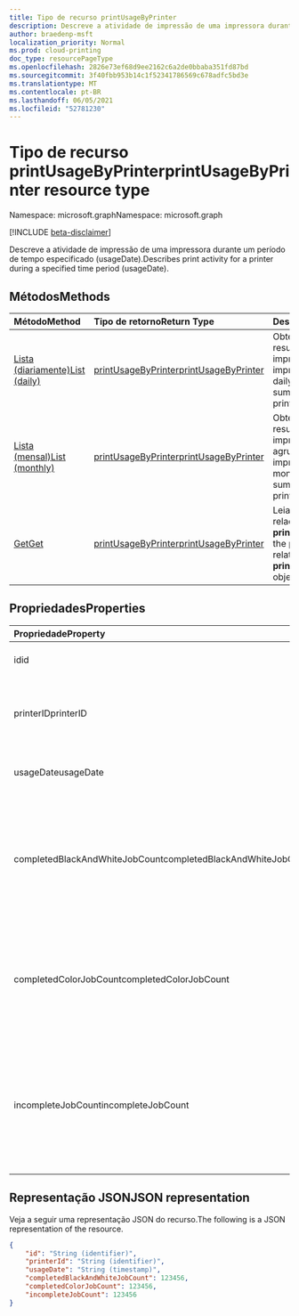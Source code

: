 ```yaml
---
title: Tipo de recurso printUsageByPrinter
description: Descreve a atividade de impressão de uma impressora durante um período de tempo especificado (usageDate).
author: braedenp-msft
localization_priority: Normal
ms.prod: cloud-printing
doc_type: resourcePageType
ms.openlocfilehash: 2826e73ef68d9ee2162c6a2de0bbaba351fd87bd
ms.sourcegitcommit: 3f40fbb953b14c1f52341786569c678adfc5bd3e
ms.translationtype: MT
ms.contentlocale: pt-BR
ms.lasthandoff: 06/05/2021
ms.locfileid: "52781230"
---
```

# <a name="printusagebyprinter-resource-type"></a><span data-ttu-id="2d771-103">Tipo de recurso printUsageByPrinter</span><span class="sxs-lookup"><span data-stu-id="2d771-103">printUsageByPrinter resource type</span></span>

<span data-ttu-id="2d771-104">Namespace: microsoft.graph</span><span class="sxs-lookup"><span data-stu-id="2d771-104">Namespace: microsoft.graph</span></span>

[!INCLUDE [beta-disclaimer](../../includes/beta-disclaimer.md)]

<span data-ttu-id="2d771-105">Descreve a atividade de impressão de uma impressora durante um período de tempo especificado (usageDate).</span><span class="sxs-lookup"><span data-stu-id="2d771-105">Describes print activity for a printer during a specified time period (usageDate).</span></span>

## <a name="methods"></a><span data-ttu-id="2d771-106">Métodos</span><span class="sxs-lookup"><span data-stu-id="2d771-106">Methods</span></span>

| <span data-ttu-id="2d771-107">Método</span><span class="sxs-lookup"><span data-stu-id="2d771-107">Method</span></span>       | <span data-ttu-id="2d771-108">Tipo de retorno</span><span class="sxs-lookup"><span data-stu-id="2d771-108">Return Type</span></span> | <span data-ttu-id="2d771-109">Descrição</span><span class="sxs-lookup"><span data-stu-id="2d771-109">Description</span></span> |
|:-------------|:------------|:------------|
| [<span data-ttu-id="2d771-110">Lista (diariamente)</span><span class="sxs-lookup"><span data-stu-id="2d771-110">List (daily)</span></span>](../api/reportroot-list-dailyprintusagebyprinter.md) | [<span data-ttu-id="2d771-111">printUsageByPrinter</span><span class="sxs-lookup"><span data-stu-id="2d771-111">printUsageByPrinter</span></span>](printUsageByPrinter.md) | <span data-ttu-id="2d771-112">Obter uma lista de resumos de uso diário de impressão, agrupados por impressora.</span><span class="sxs-lookup"><span data-stu-id="2d771-112">Get a list of daily print usage summaries, grouped by printer.</span></span> |
| [<span data-ttu-id="2d771-113">Lista (mensal)</span><span class="sxs-lookup"><span data-stu-id="2d771-113">List (monthly)</span></span>](../api/reportroot-list-monthlyprintusagebyprinter.md) | [<span data-ttu-id="2d771-114">printUsageByPrinter</span><span class="sxs-lookup"><span data-stu-id="2d771-114">printUsageByPrinter</span></span>](printUsageByPrinter.md) | <span data-ttu-id="2d771-115">Obter uma lista de resumos de uso de impressão mensal, agrupados por impressora.</span><span class="sxs-lookup"><span data-stu-id="2d771-115">Get a list of monthly print usage summaries, grouped by printer.</span></span> |
| [<span data-ttu-id="2d771-116">Get</span><span class="sxs-lookup"><span data-stu-id="2d771-116">Get</span></span>](../api/printUsageByPrinter-get.md) | [<span data-ttu-id="2d771-117">printUsageByPrinter</span><span class="sxs-lookup"><span data-stu-id="2d771-117">printUsageByPrinter</span></span>](printUsageByPrinter.md) | <span data-ttu-id="2d771-118">Leia as propriedades e as relações de um **objeto printUsageByPrinter.**</span><span class="sxs-lookup"><span data-stu-id="2d771-118">Read the properties and relationships of a **printUsageByPrinter** object.</span></span> |

## <a name="properties"></a><span data-ttu-id="2d771-119">Propriedades</span><span class="sxs-lookup"><span data-stu-id="2d771-119">Properties</span></span>
| <span data-ttu-id="2d771-120">Propriedade</span><span class="sxs-lookup"><span data-stu-id="2d771-120">Property</span></span>     | <span data-ttu-id="2d771-121">Tipo</span><span class="sxs-lookup"><span data-stu-id="2d771-121">Type</span></span>        | <span data-ttu-id="2d771-122">Descrição</span><span class="sxs-lookup"><span data-stu-id="2d771-122">Description</span></span> |
|:-------------|:------------|:------------|
|<span data-ttu-id="2d771-123">id</span><span class="sxs-lookup"><span data-stu-id="2d771-123">id</span></span>|<span data-ttu-id="2d771-124">String</span><span class="sxs-lookup"><span data-stu-id="2d771-124">String</span></span>|<span data-ttu-id="2d771-125">A ID deste resumo de uso.</span><span class="sxs-lookup"><span data-stu-id="2d771-125">The ID of this usage summary.</span></span>|
|<span data-ttu-id="2d771-126">printerID</span><span class="sxs-lookup"><span data-stu-id="2d771-126">printerID</span></span>|<span data-ttu-id="2d771-127">String</span><span class="sxs-lookup"><span data-stu-id="2d771-127">String</span></span>|<span data-ttu-id="2d771-128">A ID da impressora representada por essas estatísticas.</span><span class="sxs-lookup"><span data-stu-id="2d771-128">The ID of the printer represented by these statistics.</span></span>|
|<span data-ttu-id="2d771-129">usageDate</span><span class="sxs-lookup"><span data-stu-id="2d771-129">usageDate</span></span>|<span data-ttu-id="2d771-130">Data</span><span class="sxs-lookup"><span data-stu-id="2d771-130">Date</span></span>|<span data-ttu-id="2d771-131">A data associada a essas estatísticas.</span><span class="sxs-lookup"><span data-stu-id="2d771-131">The date associated with these statistics.</span></span>|
|<span data-ttu-id="2d771-132">completedBlackAndWhiteJobCount</span><span class="sxs-lookup"><span data-stu-id="2d771-132">completedBlackAndWhiteJobCount</span></span>|<span data-ttu-id="2d771-133">Int64</span><span class="sxs-lookup"><span data-stu-id="2d771-133">Int64</span></span>|<span data-ttu-id="2d771-134">O número de trabalhos de impressão em preto e branco concluídos pela impressora na data associada.</span><span class="sxs-lookup"><span data-stu-id="2d771-134">The number of black and white print jobs completed by the printer on the associated date.</span></span>|
|<span data-ttu-id="2d771-135">completedColorJobCount</span><span class="sxs-lookup"><span data-stu-id="2d771-135">completedColorJobCount</span></span>|<span data-ttu-id="2d771-136">Int64</span><span class="sxs-lookup"><span data-stu-id="2d771-136">Int64</span></span>|<span data-ttu-id="2d771-137">O número de trabalhos de impressão de cores concluídos pela impressora na data associada.</span><span class="sxs-lookup"><span data-stu-id="2d771-137">The number of color print jobs completed by the printer on the associated date.</span></span>|
|<span data-ttu-id="2d771-138">incompleteJobCount</span><span class="sxs-lookup"><span data-stu-id="2d771-138">incompleteJobCount</span></span>|<span data-ttu-id="2d771-139">Int64</span><span class="sxs-lookup"><span data-stu-id="2d771-139">Int64</span></span>|<span data-ttu-id="2d771-140">O número de trabalhos de impressão que foram enraizadas para a impressora, mas não concluídos, na data associada.</span><span class="sxs-lookup"><span data-stu-id="2d771-140">The number of print jobs that were queued for the printer, but not completed, on the associated date.</span></span>|

## <a name="json-representation"></a><span data-ttu-id="2d771-141">Representação JSON</span><span class="sxs-lookup"><span data-stu-id="2d771-141">JSON representation</span></span>

<span data-ttu-id="2d771-142">Veja a seguir uma representação JSON do recurso.</span><span class="sxs-lookup"><span data-stu-id="2d771-142">The following is a JSON representation of the resource.</span></span>

<!-- {
  "blockType": "resource",
  "optionalProperties": [

  ],
  "@odata.type": "microsoft.graph.printUsageByPrinter"
}-->

```json
{
    "id": "String (identifier)",
    "printerId": "String (identifier)",
    "usageDate": "String (timestamp)",
    "completedBlackAndWhiteJobCount": 123456,
    "completedColorJobCount": 123456,
    "incompleteJobCount": 123456
}
```

<!-- uuid: 8fcb5dbc-d5aa-4681-8e31-b001d5168d79
2015-10-25 14:57:30 UTC -->
<!-- {
  "type": "#page.annotation",
  "description": "printUsageByPrinter resource",
  "keywords": "",
  "section": "documentation",
  "tocPath": ""
}-->

